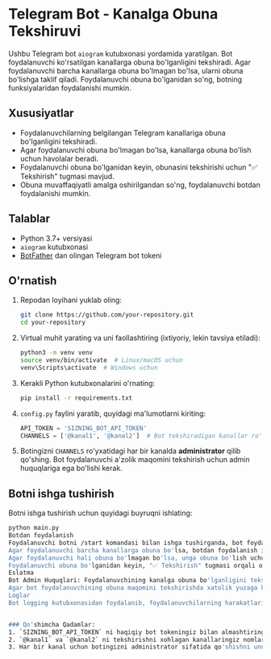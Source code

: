 # Telegram Bot - Kanalga Obuna Tekshiruvi

Ushbu Telegram bot `aiogram` kutubxonasi yordamida yaratilgan. Bot foydalanuvchi ko'rsatilgan kanallarga obuna bo'lganligini tekshiradi. Agar foydalanuvchi barcha kanallarga obuna bo'lmagan bo'lsa, ularni obuna bo'lishga taklif qiladi. Foydalanuvchi obuna bo'lganidan so'ng, botning funksiyalaridan foydalanishi mumkin.

## Xususiyatlar

- Foydalanuvchilarning belgilangan Telegram kanallariga obuna bo'lganligini tekshiradi.
- Agar foydalanuvchi obuna bo'lmagan bo'lsa, kanallarga obuna bo'lish uchun havolalar beradi.
- Foydalanuvchi obuna bo'lganidan keyin, obunasini tekshirishi uchun "✅ Tekshirish" tugmasi mavjud.
- Obuna muvaffaqiyatli amalga oshirilgandan so'ng, foydalanuvchi botdan foydalanishi mumkin.

## Talablar

- Python 3.7+ versiyasi
- `aiogram` kutubxonasi
- [BotFather](https://t.me/BotFather) dan olingan Telegram bot tokeni

## O'rnatish

1. Repodan loyihani yuklab oling:
    ```bash
    git clone https://github.com/your-repository.git
    cd your-repository
    ```

2. Virtual muhit yarating va uni faollashtiring (ixtiyoriy, lekin tavsiya etiladi):
    ```bash
    python3 -m venv venv
    source venv/bin/activate  # Linux/macOS uchun
    venv\Scripts\activate  # Windows uchun
    ```

3. Kerakli Python kutubxonalarini o'rnating:
    ```bash
    pip install -r requirements.txt
    ```

4. `config.py` faylini yaratib, quyidagi ma'lumotlarni kiriting:
    ```python
    API_TOKEN = 'SIZNING_BOT_API_TOKEN'
    CHANNELS = ['@kanal1', '@kanal2']  # Bot tekshiradigan kanallar ro'yxati
    ```

5. Botingizni `CHANNELS` ro'yxatidagi har bir kanalda **administrator** qilib qo'shing. Bot foydalanuvchi a'zolik maqomini tekshirish uchun admin huquqlariga ega bo'lishi kerak.

## Botni ishga tushirish

Botni ishga tushirish uchun quyidagi buyruqni ishlating:
```bash
python main.py
Botdan foydalanish
Foydalanuvchi botni /start komandasi bilan ishga tushirganda, bot foydalanuvchining belgilangan kanallarga obuna bo'lganligini tekshiradi.
Agar foydalanuvchi barcha kanallarga obuna bo'lsa, botdan foydalanish imkoniyatiga ega bo'ladi.
Agar foydalanuvchi hali obuna bo'lmagan bo'lsa, unga obuna bo'lish uchun kanallarni ko'rsatuvchi tugmalarni yuboradi.
Foydalanuvchi obuna bo'lganidan keyin, "✅ Tekshirish" tugmasi orqali obunasini qayta tekshirishi mumkin.
Eslatma
Bot Admin Huquqlari: Foydalanuvchining kanalga obuna bo'lganligini tekshirish uchun bot kanalning administratori bo'lishi kerak. Shuning uchun, tekshirishni istagan barcha kanallarda botingizni admin sifatida qo'shishni unutmang.
Agar bot foydalanuvchining obuna maqomini tekshirishda xatolik yuzaga kelsa, foydalanuvchiga xabar beradi va qayta urinib ko'rishni so'raydi.
Loglar
Bot logging kutubxonasidan foydalanib, foydalanuvchilarning harakatlari va xatolarni qayd etadi. Ushbu loglarni konsoldan kuzatib, muammolarni hal qilishda foydalanishingiz mumkin


### Qo'shimcha Qadamlar:
1. `SIZNING_BOT_API_TOKEN` ni haqiqiy bot tokeningiz bilan almashtiring.
2. `@kanal1` va `@kanal2` ni tekshirishni xohlagan kanallaringiz nomlari bilan almashtiring.
3. Har bir kanal uchun botingizni administrator sifatida qo'shishni unutmang.
